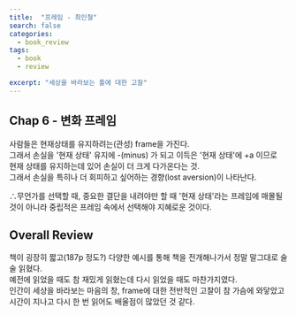 ```yaml
---
title:  "프레임 - 최인철"
search: false
categories: 
  - book_review
tags:
  - book
  - review

excerpt: "세상을 바라보는 틀에 대한 고찰"
---
```



## Chap 6 - 변화 프레임  
사람들은 현재상태를 유지하려는(관성) frame을 가진다.  
그래서 손실을 '현재 상태' 유지에 -(minus) 가 되고  이득은 '현재 상태'에 +a 이므로  
현재 상태를 유지하는데 있어 손실이 더 크게 다가온다는 것.  
그래서 손실을 특히나 더 회피하고 싶어하는 경향(lost aversion)이 나타난다.  


∴무언가를 선택할 때, 중요한 결단을 내려야만 할 때 '현재 상태'라는 프레임에 매몰될 것이 아니라 중립적은 프레임 속에서 선택해야 지혜로운 것이다.  

## Overall Review  
책이 굉장히 짧고(187p 정도?) 다양한 예시를 통해 책을 전개해나가서 정말 말그대로 술술 읽혔다.  
예전에 읽었을 때도 참 재밌게 읽혔는데 다시 읽었을 때도 마찬가지였다.  
인간이 세상을 바라보는 마음의 창, frame에 대한 전반적인 고찰이 참 가슴에 와닿았고 시간이 지나고 다시 한 번 읽어도 배울점이 많았던 것 같다.
